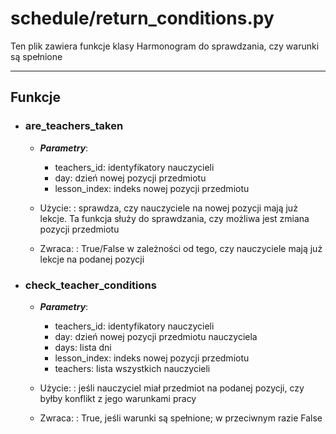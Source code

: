 # schedule/return_conditions.py

Ten plik zawiera funkcje klasy Harmonogram do sprawdzania, czy warunki są spełnione

---

## Funkcje
  * ### are_teachers_taken
    * ***Parametry***:
        * teachers_id: identyfikatory nauczycieli
        * day: dzień nowej pozycji przedmiotu
        * lesson_index: indeks nowej pozycji przedmiotu

    * Użycie:
    : sprawdza, czy nauczyciele na nowej pozycji mają już lekcje.
    Ta funkcja służy do sprawdzania, czy możliwa jest zmiana pozycji przedmiotu

    * Zwraca:
    : True/False w zależności od tego, czy nauczyciele mają już lekcje na podanej pozycji

  * ### check_teacher_conditions
    * ***Parametry***:
        * teachers_id: identyfikatory nauczycieli
        * day: dzień nowej pozycji przedmiotu nauczyciela
        * days: lista dni
        * lesson_index: indeks nowej pozycji przedmiotu
        * teachers: lista wszystkich nauczycieli

    * Użycie:
    : jeśli nauczyciel miał przedmiot na podanej pozycji, czy byłby konflikt z jego warunkami pracy

    * Zwraca:
    : True, jeśli warunki są spełnione; w przeciwnym razie False
